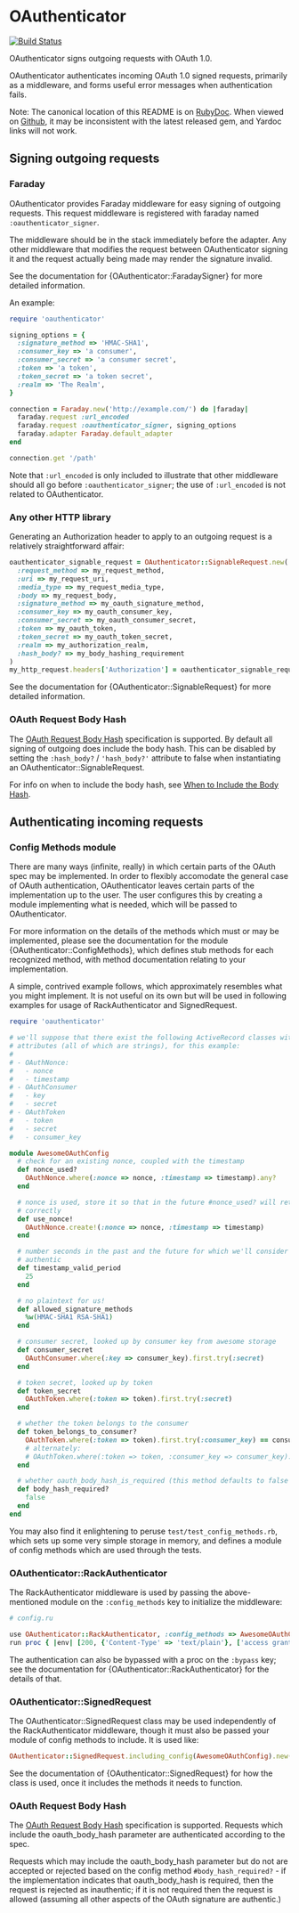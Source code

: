 # OAuthenticator

[![Build Status](https://travis-ci.org/notEthan/oauthenticator.svg?branch=master)](https://travis-ci.org/notEthan/oauthenticator)

OAuthenticator signs outgoing requests with OAuth 1.0. 

OAuthenticator authenticates incoming OAuth 1.0 signed requests, primarily as a middleware, and forms useful 
error messages when authentication fails. 

Note: The canonical location of this README is on [RubyDoc](http://rubydoc.info/gems/oauthenticator/). When 
viewed on [Github](https://github.com/notEthan/oauthenticator/), it may be inconsistent with the latest 
released gem, and Yardoc links will not work.

## Signing outgoing requests

### Faraday

OAuthenticator provides Faraday middleware for easy signing of outgoing requests. This request middleware is 
registered with faraday named `:oauthenticator_signer`.

The middleware should be in the stack immediately before the adapter. Any other middleware that modifies the 
request between OAuthenticator signing it and the request actually being made may render the signature 
invalid. 

See the documentation for {OAuthenticator::FaradaySigner} for more detailed information.

An example:

```ruby
require 'oauthenticator'

signing_options = {
  :signature_method => 'HMAC-SHA1',
  :consumer_key => 'a consumer',
  :consumer_secret => 'a consumer secret',
  :token => 'a token',
  :token_secret => 'a token secret',
  :realm => 'The Realm',
}

connection = Faraday.new('http://example.com/') do |faraday|
  faraday.request :url_encoded
  faraday.request :oauthenticator_signer, signing_options
  faraday.adapter Faraday.default_adapter
end

connection.get '/path'
```

Note that `:url_encoded` is only included to illustrate that other middleware should all go before 
`:oauthenticator_signer`; the use of `:url_encoded` is not related to OAuthenticator. 

### Any other HTTP library

Generating an Authorization header to apply to an outgoing request is a relatively straightforward affair:

```ruby
oauthenticator_signable_request = OAuthenticator::SignableRequest.new(
  :request_method => my_request_method,
  :uri => my_request_uri,
  :media_type => my_request_media_type,
  :body => my_request_body,
  :signature_method => my_oauth_signature_method,
  :consumer_key => my_oauth_consumer_key,
  :consumer_secret => my_oauth_consumer_secret,
  :token => my_oauth_token,
  :token_secret => my_oauth_token_secret,
  :realm => my_authorization_realm,
  :hash_body? => my_body_hashing_requirement
)
my_http_request.headers['Authorization'] = oauthenticator_signable_request.authorization
```

See the documentation for {OAuthenticator::SignableRequest} for more detailed information.

### OAuth Request Body Hash

The [OAuth Request Body Hash](https://oauth.googlecode.com/svn/spec/ext/body_hash/1.0/oauth-bodyhash.html)
specification is supported. By default all signing of outgoing does include the body hash. This can be 
disabled by setting the `:hash_body?` / `'hash_body?'` attribute to false when instantiating an 
OAuthenticator::SignableRequest. 

For info on when to include the body hash, see 
[When to Include the Body Hash](https://oauth.googlecode.com/svn/spec/ext/body_hash/1.0/oauth-bodyhash.html#when_to_include). 

## Authenticating incoming requests

### Config Methods module

There are many ways (infinite, really) in which certain parts of the OAuth spec may be implemented. In order 
to flexibly accomodate the general case of OAuth authentication, OAuthenticator leaves certain parts of the 
implementation up to the user. The user configures this by creating a module implementing what is needed, 
which will be passed to OAuthenticator.

For more information on the details of the methods which must or may be implemented, please see the 
documentation for the module {OAuthenticator::ConfigMethods}, which defines stub methods for 
each recognized method, with method documentation relating to your implementation.

A simple, contrived example follows, which approximately resembles what you might implement. It is not useful 
on its own but will be used in following examples for usage of RackAuthenticator and SignedRequest. 

```ruby
require 'oauthenticator'

# we'll suppose that there exist the following ActiveRecord classes with the named 
# attributes (all of which are strings), for this example:
#
# - OAuthNonce:
#   - nonce
#   - timestamp
# - OAuthConsumer
#   - key
#   - secret
# - OAuthToken
#   - token
#   - secret
#   - consumer_key

module AwesomeOAuthConfig
  # check for an existing nonce, coupled with the timestamp 
  def nonce_used?
    OAuthNonce.where(:nonce => nonce, :timestamp => timestamp).any?
  end

  # nonce is used, store it so that in the future #nonce_used? will return true 
  # correctly 
  def use_nonce!
    OAuthNonce.create!(:nonce => nonce, :timestamp => timestamp)
  end

  # number seconds in the past and the future for which we'll consider a request 
  # authentic 
  def timestamp_valid_period
    25
  end

  # no plaintext for us! 
  def allowed_signature_methods
    %w(HMAC-SHA1 RSA-SHA1)
  end

  # consumer secret, looked up by consumer key from awesome storage 
  def consumer_secret
    OAuthConsumer.where(:key => consumer_key).first.try(:secret)
  end

  # token secret, looked up by token 
  def token_secret
    OAuthToken.where(:token => token).first.try(:secret)
  end

  # whether the token belongs to the consumer 
  def token_belongs_to_consumer?
    OAuthToken.where(:token => token).first.try(:consumer_key) == consumer_key
    # alternately:
    # OAuthToken.where(:token => token, :consumer_key => consumer_key).any?
  end

  # whether oauth_body_hash_is_required (this method defaults to false and may be omitted)
  def body_hash_required?
    false
  end
end
```

You may also find it enlightening to peruse `test/test_config_methods.rb`, which sets up some very simple 
storage in memory, and defines a module of config methods which are used through the tests. 

### OAuthenticator::RackAuthenticator

The RackAuthenticator middleware is used by passing the above-mentioned module on the `:config_methods` key to 
initialize the middleware:

```ruby
# config.ru

use OAuthenticator::RackAuthenticator, :config_methods => AwesomeOAuthConfig
run proc { |env| [200, {'Content-Type' => 'text/plain'}, ['access granted!']] }
```

The authentication can also be bypassed with a proc on the `:bypass` key; see the documentation for 
{OAuthenticator::RackAuthenticator} for the details of that. 

### OAuthenticator::SignedRequest

The OAuthenticator::SignedRequest class may be used independently of the RackAuthenticator middleware, though 
it must also be passed your module of config methods to include. It is used like:

```ruby
OAuthenticator::SignedRequest.including_config(AwesomeOAuthConfig).new(request_attrs)
```

See the documentation of {OAuthenticator::SignedRequest} for how the class is used, once it includes the 
methods it needs to function. 

### OAuth Request Body Hash

The [OAuth Request Body Hash](https://oauth.googlecode.com/svn/spec/ext/body_hash/1.0/oauth-bodyhash.html)
specification is supported. Requests which include the oauth_body_hash parameter are authenticated according 
to the spec. 

Requests which may include the oauth_body_hash parameter but do not are accepted or rejected based on the 
config method `#body_hash_required?` - if the implementation indicates that oauth_body_hash is required, then 
the request is rejected as inauthentic; if it is not required then the request is allowed (assuming all other 
aspects of the OAuth signature are authentic.) 

